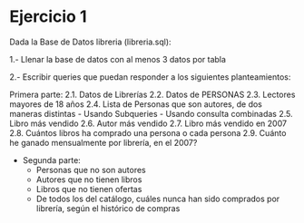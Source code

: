 # Ejercicio 1

Dada la Base de Datos libreria (libreria.sql):

1.- Llenar la base de datos con al menos 3 datos por tabla

2.- Escribir queries que puedan responder a los siguientes planteamientos:

Primera parte:
	2.1. Datos de Librerías
	2.2. Datos de PERSONAS
	2.3. Lectores mayores de 18 años 
	2.4. Lista de Personas que son autores, de dos maneras distintas
		- Usando Subqueries
		- Usando consulta combinadas
	2.5. Libro más vendido
	2.6. Autor más vendido
	2.7. Libro más vendido en 2007
	2.8. Cuántos libros ha comprado una persona o cada persona
	2.9. Cuánto he ganado mensualmente por librería, en el 2007? 
- Segunda parte:
	- Personas que no son autores
	- Autores que no tienen libros
	- Libros que no tienen ofertas
	- De todos los del catálogo, cuáles nunca han sido comprados por librería, según el histórico de compras


